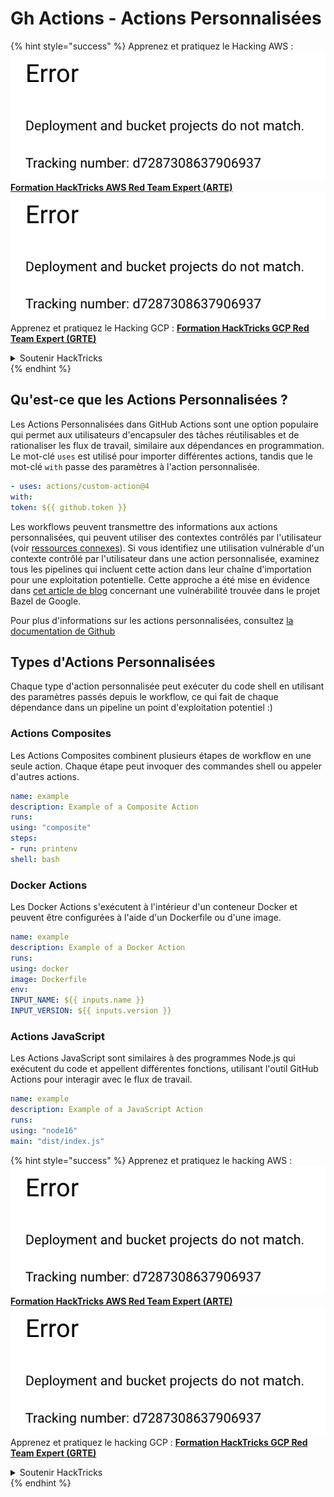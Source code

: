 # Gh Actions - Actions Personnalisées

{% hint style="success" %}
Apprenez et pratiquez le Hacking AWS :<img src="../../../.gitbook/assets/image (1).png" alt="" data-size="line">[**Formation HackTricks AWS Red Team Expert (ARTE)**](https://training.hacktricks.xyz/courses/arte)<img src="../../../.gitbook/assets/image (1).png" alt="" data-size="line">\
Apprenez et pratiquez le Hacking GCP : <img src="../../../.gitbook/assets/image (2).png" alt="" data-size="line">[**Formation HackTricks GCP Red Team Expert (GRTE)**<img src="../../../.gitbook/assets/image (2).png" alt="" data-size="line">](https://training.hacktricks.xyz/courses/grte)

<details>

<summary>Soutenir HackTricks</summary>

* Consultez les [**plans d'abonnement**](https://github.com/sponsors/carlospolop)!
* **Rejoignez le** 💬 [**groupe Discord**](https://discord.gg/hRep4RUj7f) ou le [**groupe telegram**](https://t.me/peass) ou **suivez** nous sur **Twitter** 🐦 [**@hacktricks\_live**](https://twitter.com/hacktricks\_live)**.**
* **Partagez des astuces de hacking en soumettant des PRs aux** [**HackTricks**](https://github.com/carlospolop/hacktricks) et [**HackTricks Cloud**](https://github.com/carlospolop/hacktricks-cloud) dépôts github.

</details>
{% endhint %}

## Qu'est-ce que les Actions Personnalisées ?

Les Actions Personnalisées dans GitHub Actions sont une option populaire qui permet aux utilisateurs d'encapsuler des tâches réutilisables et de rationaliser les flux de travail, similaire aux dépendances en programmation. Le mot-clé `uses` est utilisé pour importer différentes actions, tandis que le mot-clé `with` passe des paramètres à l'action personnalisée.
```yaml
- uses: actions/custom-action@4
with:
token: ${{ github.token }}
```
Les workflows peuvent transmettre des informations aux actions personnalisées, qui peuvent utiliser des contextes contrôlés par l'utilisateur (voir [ressources connexes](/pentesting-ci-cd/github-security/abusing-github-actions/gh-actions-context-script-injections.md)). Si vous identifiez une utilisation vulnérable d'un contexte contrôlé par l'utilisateur dans une action personnalisée, examinez tous les pipelines qui incluent cette action dans leur chaîne d'importation pour une exploitation potentielle. Cette approche a été mise en évidence dans [cet article de blog](https://cycode.com/blog/cycode-discovers-a-supply-chain-vulnerability-in-bazel/) concernant une vulnérabilité trouvée dans le projet Bazel de Google.

Pour plus d'informations sur les actions personnalisées, consultez [la documentation de Github](https://docs.github.com/en/actions/sharing-automations/creating-actions/about-custom-actions#about-custom-actions)

## Types d'Actions Personnalisées

Chaque type d'action personnalisée peut exécuter du code shell en utilisant des paramètres passés depuis le workflow, ce qui fait de chaque dépendance dans un pipeline un point d'exploitation potentiel :)

### Actions Composites

Les Actions Composites combinent plusieurs étapes de workflow en une seule action. Chaque étape peut invoquer des commandes shell ou appeler d'autres actions.
```yaml
name: example
description: Example of a Composite Action
runs:
using: "composite"
steps:
- run: printenv
shell: bash
```
### Docker Actions

Les Docker Actions s'exécutent à l'intérieur d'un conteneur Docker et peuvent être configurées à l'aide d'un Dockerfile ou d'une image.
```yaml
name: example
description: Example of a Docker Action
runs:
using: docker
image: Dockerfile
env:
INPUT_NAME: ${{ inputs.name }}
INPUT_VERSION: ${{ inputs.version }}
```
### Actions JavaScript

Les Actions JavaScript sont similaires à des programmes Node.js qui exécutent du code et appellent différentes fonctions, utilisant l'outil GitHub Actions pour interagir avec le flux de travail.
```yaml
name: example
description: Example of a JavaScript Action
runs:
using: "node16"
main: "dist/index.js"
```
{% hint style="success" %}
Apprenez et pratiquez le hacking AWS :<img src="../../../.gitbook/assets/image (1).png" alt="" data-size="line">[**Formation HackTricks AWS Red Team Expert (ARTE)**](https://training.hacktricks.xyz/courses/arte)<img src="../../../.gitbook/assets/image (1).png" alt="" data-size="line">\
Apprenez et pratiquez le hacking GCP : <img src="../../../.gitbook/assets/image (2).png" alt="" data-size="line">[**Formation HackTricks GCP Red Team Expert (GRTE)**<img src="../../../.gitbook/assets/image (2).png" alt="" data-size="line">](https://training.hacktricks.xyz/courses/grte)

<details>

<summary>Soutenir HackTricks</summary>

* Consultez les [**plans d'abonnement**](https://github.com/sponsors/carlospolop)!
* **Rejoignez le** 💬 [**groupe Discord**](https://discord.gg/hRep4RUj7f) ou le [**groupe telegram**](https://t.me/peass) ou **suivez** nous sur **Twitter** 🐦 [**@hacktricks\_live**](https://twitter.com/hacktricks\_live)**.**
* **Partagez des astuces de hacking en soumettant des PRs aux** [**HackTricks**](https://github.com/carlospolop/hacktricks) et [**HackTricks Cloud**](https://github.com/carlospolop/hacktricks-cloud) dépôts github.

</details>
{% endhint %}
